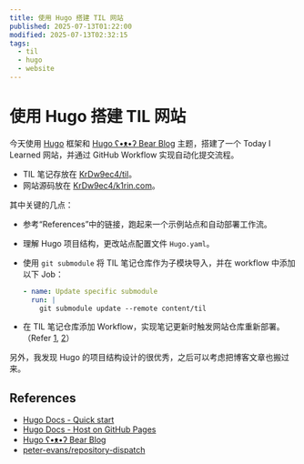 ```yaml
---
title: 使用 Hugo 搭建 TIL 网站
published: 2025-07-13T01:22:00
modified: 2025-07-13T02:32:15
tags:
  - til
  - hugo
  - website
---
```


# 使用 Hugo 搭建 TIL 网站

今天使用 [Hugo](https://gohugo.io/) 框架和 [Hugo ʕ•ᴥ•ʔ Bear Blog](https://github.com/janraasch/hugo-bearblog/) 主题，搭建了一个 Today I Learned 网站，并通过 GitHub Workflow 实现自动化提交流程。

- TIL 笔记存放在 [KrDw9ec4/til](https://github.com/KrDw9ec4/til)。
- 网站源码放在 [KrDw9ec4/k1rin.com](https://github.com/KrDw9ec4/k1rin.com)。

其中关键的几点：

- 参考“References”中的链接，跑起来一个示例站点和自动部署工作流。

- 理解 Hugo 项目结构，更改站点配置文件 `Hugo.yaml`。

- 使用 `git submodule` 将 TIL 笔记仓库作为子模块导入，并在 workflow 中添加以下 Job：
  ```yaml
  - name: Update specific submodule
    run: |
      git submodule update --remote content/til
  ```
- 在 TIL 笔记仓库添加 Workflow，实现笔记更新时触发网站仓库重新部署。（Refer [1](https://github.com/peter-evans/repository-dispatch), [2](https://github.com/KrDw9ec4/k1rin.com/commit/f7c8b131e247e96d7ae67786946f975422178e5b)）

另外，我发现 Hugo 的项目结构设计的很优秀，之后可以考虑把博客文章也搬过来。

## References

- [Hugo Docs - Quick start](https://gohugo.io/getting-started/quick-start/)
- [Hugo Docs - Host on GitHub Pages](https://gohugo.io/host-and-deploy/host-on-github-pages/)
- [Hugo ʕ•ᴥ•ʔ Bear Blog](https://github.com/janraasch/hugo-bearblog/)
- [peter-evans/repository-dispatch](https://github.com/peter-evans/repository-dispatch)

